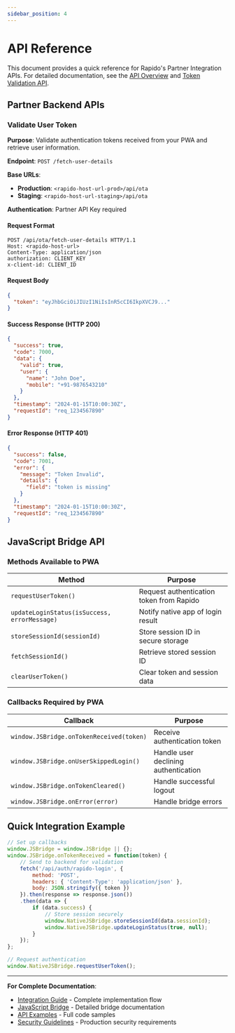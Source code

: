 ```yaml
---
sidebar_position: 4
---
```

# API Reference

This document provides a quick reference for Rapido's Partner Integration APIs. For detailed documentation, see the [API Overview](./api/overview.md) and [Token Validation API](./api/token-validation.md).

## Partner Backend APIs

### Validate User Token

**Purpose**: Validate authentication tokens received from your PWA and retrieve user information.

**Endpoint**: `POST /fetch-user-details`

**Base URLs**:
- **Production**: `<rapido-host-url-prod>/api/ota`
- **Staging**: `<rapido-host-url-staging>/api/ota`

**Authentication**: Partner API Key required

#### Request Format
```http
POST /api/ota/fetch-user-details HTTP/1.1
Host: <rapido-host-url>
Content-Type: application/json
authorization: CLIENT_KEY
x-client-id: CLIENT_ID
```

#### Request Body
```json
{
  "token": "eyJhbGciOiJIUzI1NiIsInR5cCI6IkpXVCJ9..."
}
```

#### Success Response (HTTP 200)
```json
{
  "success": true,
  "code": 7000,
  "data": {
    "valid": true,
    "user": {
      "name": "John Doe",
      "mobile": "+91-9876543210"
    }
  },
  "timestamp": "2024-01-15T10:00:30Z",
  "requestId": "req_1234567890"
}
```

#### Error Response (HTTP 401)
```json
{
  "success": false,
  "code": 7001,
  "error": {
    "message": "Token Invalid",
    "details": {
      "field": "token is missing"
    }
  },
  "timestamp": "2024-01-15T10:00:30Z",
  "requestId": "req_1234567890"
}
```

## JavaScript Bridge API

### Methods Available to PWA

| Method | Purpose |
|--------|---------|
| `requestUserToken()` | Request authentication token from Rapido |
| `updateLoginStatus(isSuccess, errorMessage)` | Notify native app of login result |
| `storeSessionId(sessionId)` | Store session ID in secure storage |
| `fetchSessionId()` | Retrieve stored session ID |
| `clearUserToken()` | Clear token and session data |

### Callbacks Required by PWA

| Callback | Purpose |
|----------|---------|
| `window.JSBridge.onTokenReceived(token)` | Receive authentication token |
| `window.JSBridge.onUserSkippedLogin()` | Handle user declining authentication |
| `window.JSBridge.onTokenCleared()` | Handle successful logout |
| `window.JSBridge.onError(error)` | Handle bridge errors |

## Quick Integration Example

```javascript
// Set up callbacks
window.JSBridge = window.JSBridge || {};
window.JSBridge.onTokenReceived = function(token) {
    // Send to backend for validation
    fetch('/api/auth/rapido-login', {
        method: 'POST',
        headers: { 'Content-Type': 'application/json' },
        body: JSON.stringify({ token })
    }).then(response => response.json())
    .then(data => {
        if (data.success) {
            // Store session securely
            window.NativeJSBridge.storeSessionId(data.sessionId);
            window.NativeJSBridge.updateLoginStatus(true, null);
        }
    });
};

// Request authentication
window.NativeJSBridge.requestUserToken();
```

---

**For Complete Documentation**:
- [Integration Guide](./integration/basics.md) - Complete implementation flow
- [JavaScript Bridge](./integration/javascript-bridge.md) - Detailed bridge documentation  
- [API Examples](./api/examples.md) - Full code samples
- [Security Guidelines](./security.md) - Production security requirements